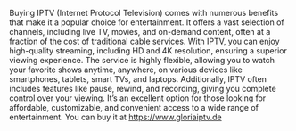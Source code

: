 Buying IPTV (Internet Protocol Television) comes with numerous benefits that make it a popular choice for entertainment. It offers a vast selection of channels, including live TV, movies, and on-demand content, often at a fraction of the cost of traditional cable services. With IPTV, you can enjoy high-quality streaming, including HD and 4K resolution, ensuring a superior viewing experience. The service is highly flexible, allowing you to watch your favorite shows anytime, anywhere, on various devices like smartphones, tablets, smart TVs, and laptops. Additionally, IPTV often includes features like pause, rewind, and recording, giving you complete control over your viewing. It’s an excellent option for those looking for affordable, customizable, and convenient access to a wide range of entertainment. You can buy it at https://www.gloriaiptv.de






